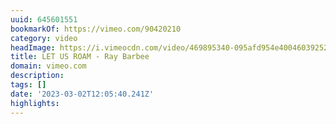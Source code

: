 ```yaml
---
uuid: 645601551
bookmarkOf: https://vimeo.com/90420210
category: video
headImage: https://i.vimeocdn.com/video/469895340-095afd954e4004603925282c219e022421dc8f1aaac6769dddcfbb50da33b5f0-d_295x166
title: LET US ROAM - Ray Barbee
domain: vimeo.com
description:
tags: []
date: '2023-03-02T12:05:40.241Z'
highlights:
---
```




